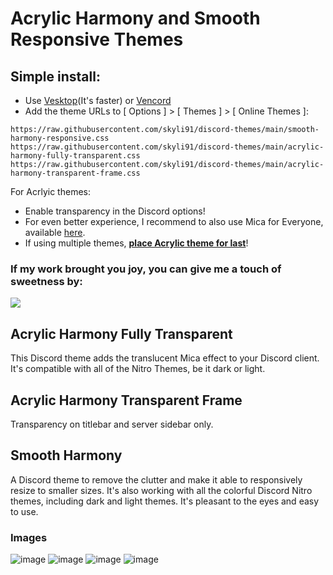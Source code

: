 # Acrylic Harmony and Smooth Responsive Themes 

## Simple install:

- Use [Vesktop](https://github.com/Vencord/Vesktop/releases)(It's faster) or [Vencord](https://vencord.dev/download/)
- Add the theme URLs to [ Options ] > [ Themes ] > [ Online Themes ]:

```
https://raw.githubusercontent.com/skyli91/discord-themes/main/smooth-harmony-responsive.css
https://raw.githubusercontent.com/skyli91/discord-themes/main/acrylic-harmony-fully-transparent.css
https://raw.githubusercontent.com/skyli91/discord-themes/main/acrylic-harmony-transparent-frame.css
```
For Acrlyic themes:
 - Enable transparency in the Discord options! 
 - For even better experience, I recommend to also use Mica for Everyone, available [here](https://github.com/MicaForEveryone/MicaForEveryone/releases).
 - If using multiple themes, <u>**place Acrylic theme for last**</u>!

### If my work brought you joy, you can give me a touch of sweetness by:

<a href="https://www.buymeacoffee.com/skyli">
  <img src="https://img.buymeacoffee.com/button-api/?text=Treating me to an Ice Cream&emoji=🍧&slug=skyli&button_colour=FFC0CB&font_colour=ffffff&font_family=Poppins&outline_colour=000000&coffee_colour=FFDD00" />
</a>

<br>

## Acrylic Harmony Fully Transparent

This Discord theme adds the translucent Mica effect to your Discord client. It's compatible with all of the Nitro Themes, be it dark or light.  

## Acrylic Harmony Transparent Frame

Transparency on titlebar and server sidebar only.

## Smooth Harmony

A Discord theme to remove the clutter and make it able to responsively resize to smaller sizes. It's also working with all the colorful Discord Nitro themes, including dark and light themes. It's pleasant to the eyes and easy to use.

### Images

![image](https://github.com/skyli91/discord-themes/assets/7442913/5ee12b75-17a3-4185-8939-c2aa799280d6)
![image](https://github.com/skyli91/discord-themes/assets/7442913/cb7faaea-5cdd-4671-854b-cecdd743b160)
![image](https://github.com/skyli91/discord-themes/assets/7442913/7c671e4f-76c1-44cb-b645-f521a15792be)
![image](https://github.com/skyli91/discord-themes/assets/7442913/995cdf99-67fc-42c6-8a04-c85e9a2e69fb)








